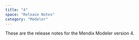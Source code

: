 ```yaml
---
title: "4"
space: "Release Notes"
category: "Modeler"
---
```


These are the release notes for the Mendix Modeler version 4.